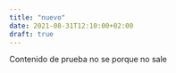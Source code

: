 ```yaml
---
title: "nuevo"
date: 2021-08-31T12:10:00+02:00
draft: true
---
```

Contenido de prueba  no se porque no sale

